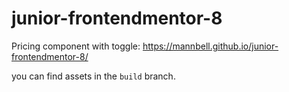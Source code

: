 # junior-frontendmentor-8
Pricing component with toggle: https://mannbell.github.io/junior-frontendmentor-8/

you can find assets in the `build` branch.
